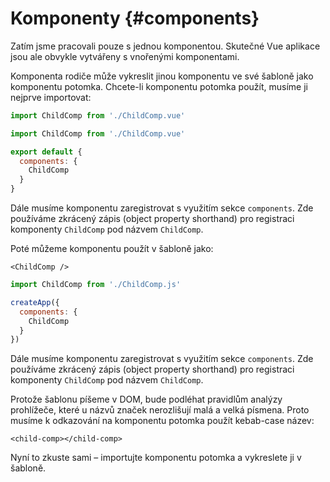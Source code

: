 # Komponenty {#components}

Zatím jsme pracovali pouze s jednou komponentou. Skutečné Vue aplikace jsou ale obvykle vytvářeny s vnořenými komponentami.

Komponenta rodiče může vykreslit jinou komponentu ve své šabloně jako komponentu potomka. Chcete-li komponentu potomka použít, musíme ji nejprve importovat:

<div class="composition-api">
<div class="sfc">

```js
import ChildComp from './ChildComp.vue'
```

</div>
</div>

<div class="options-api">
<div class="sfc">

```js
import ChildComp from './ChildComp.vue'

export default {
  components: {
    ChildComp
  }
}
```

Dále musíme komponentu zaregistrovat s využitím sekce `components`. Zde používáme zkrácený zápis (object property shorthand) pro registraci komponenty `ChildComp` pod názvem `ChildComp`.

</div>
</div>

<div class="sfc">

Poté můžeme komponentu použít v šabloně jako:

```vue-html
<ChildComp />
```

</div>

<div class="html">

```js
import ChildComp from './ChildComp.js'

createApp({
  components: {
    ChildComp
  }
})
```

Dále musíme komponentu zaregistrovat s využitím sekce `components`. Zde používáme zkrácený zápis (object property shorthand) pro registraci komponenty `ChildComp` pod názvem `ChildComp`.

Protože šablonu píšeme v DOM, bude podléhat pravidlům analýzy prohlížeče, které u názvů značek nerozlišují malá a velká písmena. Proto musíme k odkazování na komponentu potomka použít kebab-case název:

```vue-html
<child-comp></child-comp>
```

</div>


Nyní to zkuste sami – importujte komponentu potomka a vykreslete ji v šabloně.
